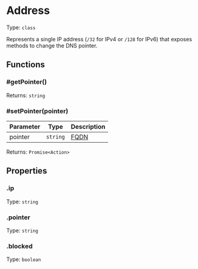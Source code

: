 # Address

Type: `class`

Represents a single IP address (`/32` for IPv4 or `/128` for IPv6) that exposes methods to change the DNS pointer.

## Functions

### \#getPointer()

Returns: `string`

### \#setPointer(pointer)

| Parameter | Type     | Description                                                       |
| --------- | -------- | ----------------------------------------------------------------- |
| pointer   | `string` | [FQDN](https://en.wikipedia.org/wiki/Fully_qualified_domain_name) |

Returns: `Promise<Action>`

## Properties

### .ip

Type: `string`

### .pointer

Type: `string`

### .blocked

Type: `boolean`
